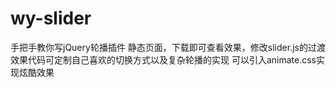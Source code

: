 # wy-slider
手把手教你写jQuery轮播插件
静态页面，下载即可查看效果，修改slider.js的过渡效果代码可定制自己喜欢的切换方式以及复杂轮播的实现
可以引入animate.css实现炫酷效果

